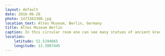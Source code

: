 ```yaml
---
layout: default
date: 2016-06-26
photo: 1473363300.jpg
location_text: Altes Museum, Berlin, Germany
title: Altes Museum Berlin
caption: In this circular room one can see many statues of ancient Greek gods. The Altes Musuem is clearly my favorite in Berlin, its achitecture and expositions are amazing!
location:
    latitude: 52.5194665
    longitude: 13.3987445
---
```

